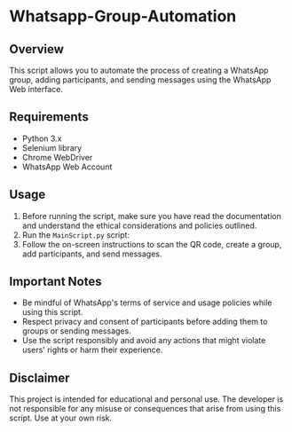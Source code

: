 # Whatsapp-Group-Automation

## Overview

This script allows you to automate the process of creating a WhatsApp group, adding participants, and sending messages using the WhatsApp Web interface.

## Requirements

- Python 3.x
- Selenium library
- Chrome WebDriver
- WhatsApp Web Account

## Usage

1. Before running the script, make sure you have read the documentation and understand the ethical considerations and policies outlined.
2. Run the `MainScript.py` script:
3. Follow the on-screen instructions to scan the QR code, create a group, add participants, and send messages.

## Important Notes

- Be mindful of WhatsApp's terms of service and usage policies while using this script.
- Respect privacy and consent of participants before adding them to groups or sending messages.
- Use the script responsibly and avoid any actions that might violate users' rights or harm their experience.

## Disclaimer

This project is intended for educational and personal use. The developer is not responsible for any misuse or consequences that arise from using this script. Use at your own risk.
